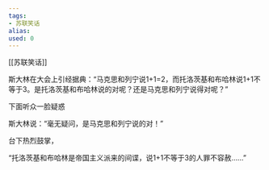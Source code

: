 ```yaml
---
tags: 
- 苏联笑话 
alias:
used: 0
---
```

[[苏联笑话]]

斯大林在大会上引经据典：“马克思和列宁说1+1=2，而托洛茨基和布哈林说1+1不等于3。是托洛茨基和布哈林说的对呢？还是马克思和列宁说得对呢？”

下面听众一脸疑惑

斯大林说：“毫无疑问，是马克思和列宁说的对！”

台下热烈鼓掌，

“托洛茨基和布哈林是帝国主义派来的间谍，说1+1不等于3的人罪不容赦……”

